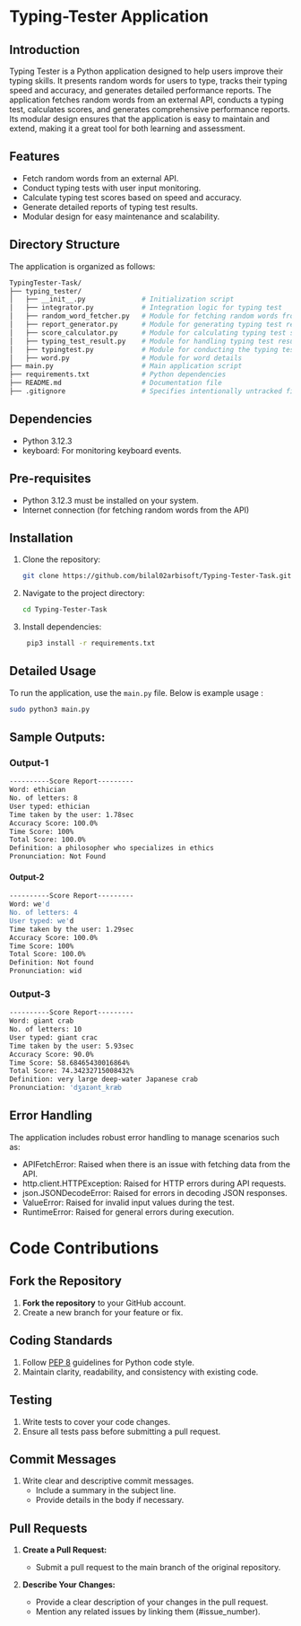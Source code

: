 # Typing-Tester Application

## Introduction
Typing Tester is a Python application designed to help users improve their typing skills.
It presents random words for users to type, tracks their typing speed and accuracy, and generates detailed performance reports.
The application fetches random words from an external API, conducts a typing test, calculates scores, and generates comprehensive performance reports. 
Its modular design ensures that the application is easy to maintain and extend, making it a great tool for both learning and assessment.

## Features
- Fetch random words from an external API.
- Conduct typing tests with user input monitoring.
- Calculate typing test scores based on speed and accuracy.
- Generate detailed reports of typing test results.
- Modular design for easy maintenance and scalability.

## Directory Structure

The application is organized as follows:
```bash
TypingTester-Task/
├── typing_tester/
│   ├── __init__.py              # Initialization script
│   ├── integrator.py            # Integration logic for typing test
│   ├── random_word_fetcher.py   # Module for fetching random words from API
│   ├── report_generator.py      # Module for generating typing test reports
│   ├── score_calculator.py      # Module for calculating typing test scores
│   ├── typing_test_result.py    # Module for handling typing test results
│   ├── typingtest.py            # Module for conducting the typing test
│   ├── word.py                  # Module for word details
├── main.py                      # Main application script
├── requirements.txt             # Python dependencies
├── README.md                    # Documentation file
├── .gitignore                   # Specifies intentionally untracked files to ignore
````
## Dependencies

- Python 3.12.3
- keyboard: For monitoring keyboard events.

## Pre-requisites

- Python 3.12.3 must be installed on your system.
- Internet connection (for fetching random words from the API)

## Installation

1. Clone the repository:
    ```bash
    git clone https://github.com/bilal02arbisoft/Typing-Tester-Task.git
    ```
2. Navigate to the project directory:
    ```bash
    cd Typing-Tester-Task
    ```
3. Install dependencies:
   ```bash
    pip3 install -r requirements.txt
    ```
## Detailed Usage
To run the application, use the `main.py` file. Below is example usage :
```sh
sudo python3 main.py 
```
## Sample Outputs:

### Output-1
```bash
----------Score Report---------
Word: ethician
No. of letters: 8
User typed: ethician
Time taken by the user: 1.78sec
Accuracy Score: 100.0%
Time Score: 100%
Total Score: 100.0%
Definition: a philosopher who specializes in ethics
Pronunciation: Not Found
```
#### Output-2
```bash
----------Score Report---------
Word: we'd
No. of letters: 4
User typed: we'd
Time taken by the user: 1.29sec
Accuracy Score: 100.0%
Time Score: 100%
Total Score: 100.0%
Definition: Not found
Pronunciation: wid
```
### Output-3
```bash
----------Score Report---------
Word: giant crab
No. of letters: 10
User typed: giant crac
Time taken by the user: 5.93sec
Accuracy Score: 90.0%
Time Score: 58.68465430016864%
Total Score: 74.34232715008432%
Definition: very large deep-water Japanese crab
Pronunciation: 'dʒaɪənt_kræb
```
## Error Handling
The application includes robust error handling to manage scenarios such as:

- APIFetchError: Raised when there is an issue with fetching data from the API.
- http.client.HTTPException: Raised for HTTP errors during API requests.
- json.JSONDecodeError: Raised for errors in decoding JSON responses.
- ValueError: Raised for invalid input values during the test.
- RuntimeError: Raised for general errors during execution.


# Code Contributions

## Fork the Repository

1. **Fork the repository** to your GitHub account.
2. Create a new branch for your feature or fix.

## Coding Standards

1. Follow [PEP 8](https://www.python.org/dev/peps/pep-0008/) guidelines for Python code style.
2. Maintain clarity, readability, and consistency with existing code.

## Testing

1. Write tests to cover your code changes.
2. Ensure all tests pass before submitting a pull request.

## Commit Messages

1. Write clear and descriptive commit messages.
   - Include a summary in the subject line.
   - Provide details in the body if necessary.

## Pull Requests

1. **Create a Pull Request:**
   - Submit a pull request to the main branch of the original repository.
   
2. **Describe Your Changes:**
   - Provide a clear description of your changes in the pull request.
   - Mention any related issues by linking them (#issue_number).


   

    
